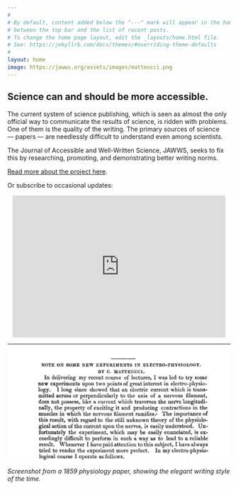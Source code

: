 ```yaml
---
#
# By default, content added below the "---" mark will appear in the home page
# between the top bar and the list of recent posts.
# To change the home page layout, edit the _layouts/home.html file.
# See: https://jekyllrb.com/docs/themes/#overriding-theme-defaults
#
layout: home
image: https://jawws.org/assets/images/matteucci.png
---
```


## Science can and should be more accessible.

The current system of science publishing, which is seen as almost the only official way to communicate the results of science, is ridden with problems. One of them is the quality of the writing. The primary sources of science — papers — are needlessly difficult to understand even among scientists.

The Journal of Accessible and Well-Written Science, JAWWS, seeks to fix this by researching, promoting, and demonstrating better writing norms. 

[Read more about the project here](/about).

Or subscribe to occasional updates:

<iframe src="https://jawws.substack.com/embed" width="480" height="320" style="border:1px solid #EEE; background:white; display:block; margin:auto;" frameborder="0" scrolling="no"></iframe>

---

<img src="/assets/images/matteucci.png">

*Screenshot from a 1859 physiology paper, showing the elegant writing style of the time.*
